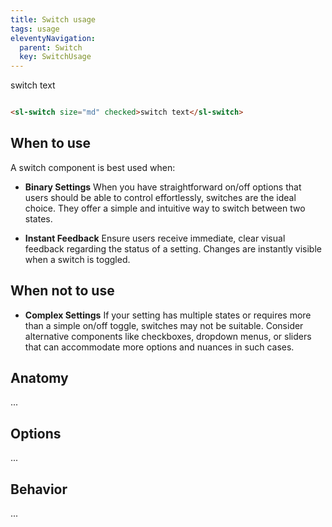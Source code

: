 ```yaml
---
title: Switch usage
tags: usage
eleventyNavigation:
  parent: Switch
  key: SwitchUsage
---
```

<section>

<div class="ds-example">
<sl-switch size="md" checked>switch text</sl-switch>
</div>

<div class="ds-code">

```html

<sl-switch size="md" checked>switch text</sl-switch>

```

</div>
</section>

<section>

## When to use
A switch component is best used when:

- **Binary Settings**
When you have straightforward on/off options that users should be able to control effortlessly, switches are the ideal choice. They offer a simple and intuitive way to switch between two states.

- **Instant Feedback**
Ensure users receive immediate, clear visual feedback regarding the status of a setting. Changes are instantly visible when a switch is toggled.


</section>

<section>

## When not to use

- **Complex Settings**
If your setting has multiple states or requires more than a simple on/off toggle, switches may not be suitable. Consider alternative components like checkboxes, dropdown menus, or sliders that can accommodate more options and nuances in such cases.

</section>

<section>

## Anatomy

...

</section>

<section>

## Options

...

</section>

<section>

## Behavior

...

</section>